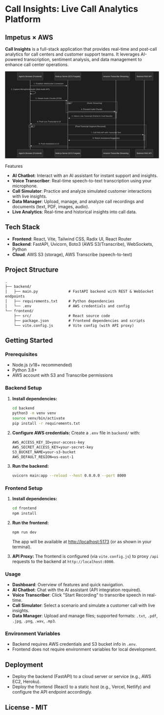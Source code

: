 # Call Insights: Live Call Analytics Platform 

## Impetus × AWS

**Call Insights** is a full-stack application that provides real-time and post-call analytics for call centers and customer support teams. It leverages AI-powered transcription, sentiment analysis, and data management to enhance call center operations.

![1752240418884](images/README/1752240418884.png)

Features

- **AI Chatbot**: Interact with an AI assistant for instant support and insights.
- **Voice Transcriber**: Real-time speech-to-text transcription using your microphone.
- **Call Simulator**: Practice and analyze simulated customer interactions with live insights.
- **Data Manager**: Upload, manage, and analyze call recordings and documents (text, PDF, images, audio).
- **Live Analytics**: Real-time and historical insights into call data.

## Tech Stack

- **Frontend**: React, Vite, Tailwind CSS, Radix UI, React Router
- **Backend**: FastAPI, Uvicorn, Boto3 (AWS S3/Transcribe), WebSockets, Python
- **Cloud**: AWS S3 (storage), AWS Transcribe (speech-to-text)

## Project Structure

```
.
├── backend/
│   ├── main.py              # FastAPI backend with REST & WebSocket endpoints
│   ├── requirements.txt     # Python dependencies
│   └── .env                 # AWS credentials and config
└── frontend/
    ├── src/                 # React source code
    ├── package.json         # Frontend dependencies and scripts
    └── vite.config.js       # Vite config (with API proxy)
```

## Getting Started

### Prerequisites

- Node.js (v18+ recommended)
- Python 3.8+
- AWS account with S3 and Transcribe permissions

### Backend Setup

1. **Install dependencies:**

   ```bash
   cd backend
   python3 -m venv venv
   source venv/bin/activate
   pip install -r requirements.txt
   ```
2. **Configure AWS credentials:**
   Create a `.env` file in `backend/` with:

   ```
   AWS_ACCESS_KEY_ID=your-access-key
   AWS_SECRET_ACCESS_KEY=your-secret-key
   S3_BUCKET_NAME=your-s3-bucket
   AWS_DEFAULT_REGION=us-east-1
   ```
3. **Run the backend:**

   ```bash
   uvicorn main:app --reload --host 0.0.0.0 --port 8000
   ```

### Frontend Setup

1. **Install dependencies:**

   ```bash
   cd frontend
   npm install
   ```
2. **Run the frontend:**

   ```bash
   npm run dev
   ```

   The app will be available at [http://localhost:5173](http://localhost:5173) (or as shown in your terminal).
3. **API Proxy:**
   The frontend is configured (via `vite.config.js`) to proxy `/api` requests to the backend at `http://localhost:8000`.

### Usage

- **Dashboard**: Overview of features and quick navigation.
- **AI Chatbot**: Chat with the AI assistant (API integration required).
- **Voice Transcriber**: Click "Start Recording" to transcribe speech in real-time.
- **Call Simulator**: Select a scenario and simulate a customer call with live insights.
- **Data Manager**: Upload and manage files; supported formats: `.txt`, `.pdf`, `.jpg`, `.png`, `.wav`, `.mp3`.

### Environment Variables

- Backend requires AWS credentials and S3 bucket info in `.env`.
- Frontend does not require environment variables for local development.

## Deployment

- Deploy the backend (FastAPI) to a cloud server or service (e.g., AWS EC2, Heroku).
- Deploy the frontend (React) to a static host (e.g., Vercel, Netlify) and configure the API endpoint accordingly.

## License - MIT
